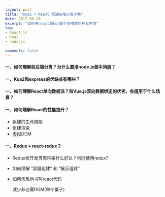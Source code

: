 ```yaml
---
layout: post
title: "Koa2 + React 搭建前端开发环境"
date: 2017-06-28
excerpt: "如何用react和koa脚手架搭建的开发环境"
tag:
- React.js
- Koa2
- node.js

comments: false
---
```

#### 一、如何理解前后端分离？为什么要用node.js做中间层？




#### 一、Koa2和express的优缺点有哪些？



#### 一、如何理解React单向数据流？和Vue.js双向数据绑定的优劣，各适用于什么场景？



#### 一、如何理解React的性能提升？

- 组建的生命周期
- 组建渲染
- 虚拟DOM



#### 一、Redux + react-redux？
- Redux给开发页面带来什么好处？何时使用redux?
- 如何理解 “容器组建” 和 “展示组建”
- 如何优雅地书写react代码

	减少非必需DOM(举个栗子)
	




